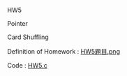 HW5

Pointer

Card Shuffling

Definition of Homework : [HW5題目.png](https://github.com/laynotena/Programming-Language/blob/main/HW5/HW5%E9%A1%8C%E7%9B%AE.PNG)

Code : [HW5.c](https://github.com/laynotena/Programming-Language/blob/main/HW5/HW5.c)

